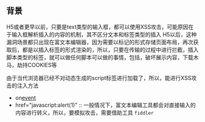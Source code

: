 ## 背景
H5或者更早以前，只要是text类型的输入框，都可以使用XSS攻击，可能原因在于输入框解析插入的内容的机制，其不区分文本和标签类型的插入
H5以后，这种漏洞场景都只出现在富文本编辑器，因为需要以标记的形式存储页面布局，再次获取后，都是以插入标签的形式渲染的，所以，只要在传输的过程中进行拦截，插入脚本类型的标签，就可以做任何脚本可以做的事情，包括，破坏展示内容，下载木马，劫持COOKIES等

由于当代浏览器已经不对动态生成的script标签进行加载了，所以，能进行XSS攻击的注入方法
- on[event](https://www.w3.org/TR/html50/webappapis.html#event-handler-attributes)
- href="javascript:alert(1)"
:: 一般情况下，富文本编辑工具都会对直接输入的内容进行转义，所以，要模拟攻击，需要借助工具 `fiddler` 
